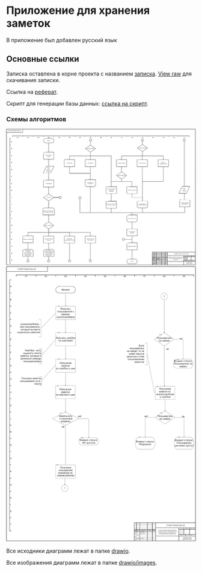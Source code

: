 # Приложение для хранения заметок

В приложение был добавлен русский язык

## Основные ссылки

Записка оставлена в корне проекта с названием [записка](записка.docx). [View raw](https://github.com/bogomazdmitry/NoteSharedJava/blob/coursework/%D0%B7%D0%B0%D0%BF%D0%B8%D1%81%D0%BA%D0%B0.docx?raw=true) для скачивания записки.

Ссылка на [реферат](реферат.docx).

Скрипт для генерации базы данных: [ссылка на скрипт](database-script.txt).

### Схемы алгоритмов
![alt text](https://github.com/bogomazdmitry/NoteSharedJava/blob/main/drawio/images/%D0%90%D0%BB%D0%B3%D0%BE%D1%80%D0%B8%D1%82%D0%BC%20%D0%91%D0%9B.drawio.png)
![alt text](https://github.com/bogomazdmitry/NoteSharedJava/blob/main/drawio/images/%D0%A1%D1%85%D0%B5%D0%BC%D0%B0%20%D0%B0%D0%BB%D0%B3%D0%BE%D1%80%D0%B8%D1%82%D0%BC%D0%BE%D0%B2.drawio.png)

Все исходники диаграмм лежат в папке [drawio](drawio).

Все изображения диаграмм лежат в папке [drawio/images](drawio/images).
